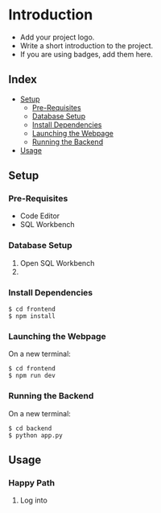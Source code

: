 # Introduction
- Add your project logo.
- Write a short introduction to the project.
- If you are using badges, add them here.

## Index
- [Setup](#setup)
  - [Pre-Requisites](#pre-requisites)
  - [Database Setup](#database-setup)
  - [Install Dependencies](#install-dependencies)
  - [Launching the Webpage](#launching-the-webpage)
  - [Running the Backend](#running-the-backend)
- [Usage](#usage)

## Setup
### Pre-Requisites
- Code Editor
- SQL Workbench

### Database Setup
1. Open SQL Workbench
2.

### Install Dependencies
```
$ cd frontend
$ npm install
```

### Launching the Webpage
On a new terminal:
```
$ cd frontend
$ npm run dev
```

### Running the Backend
On a new terminal:
```
$ cd backend
$ python app.py
```

## Usage
### Happy Path
1. Log into

